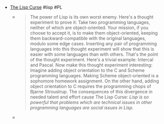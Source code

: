 - [The Lisp Curse](https://www.winestockwebdesign.com/Essays/Lisp_Curse.html) #lisp #PL
	- > The power of Lisp is its own worst enemy.
	  Here's a thought experiment to prove it: Take two programming languages, neither of which are object-oriented. Your mission, if you choose to accept it, is to make them object-oriented, keeping them backward-compatible with the original languages, modulo some edge cases. Inserting any pair of programming languages into this thought experiment will show that this is easier with some languages than with others. That's the point of the thought experiment. Here's a trivial example: Intercal and Pascal.
	  Now make this thought experiment interesting: Imagine adding object orientation to the C and Scheme programming languages. Making Scheme object-oriented is a sophomore homework assignment. On the other hand, adding object orientation to C requires the programming chops of Bjarne Stroustrup.
	  The consequences of this divergence in needed talent and effort cause The Lisp Curse:
	  *Lisp is so powerful that problems which are technical issues in other programming languages are social issues in Lisp.*
	-